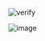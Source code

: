![verify](\https://www.hackerrank.com/certificates/6695063c40bc)


![image](https://github.com/HAQ-NAWAZ-MALIK/HackerRank-projects/assets/86514900/faa04ac9-33d6-4e79-a061-7ca264ddbfe7)
